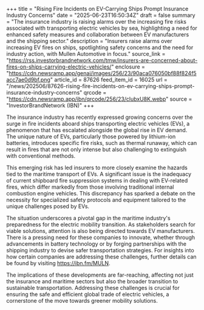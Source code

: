 +++
title = "Rising Fire Incidents on EV-Carrying Ships Prompt Insurance Industry Concerns"
date = "2025-06-23T16:50:34Z"
draft = false
summary = "The insurance industry is raising alarms over the increasing fire risks associated with transporting electric vehicles by sea, highlighting a need for enhanced safety measures and collaboration between EV manufacturers and the shipping sector."
description = "Insurers raise alarms over increasing EV fires on ships, spotlighting safety concerns and the need for industry action, with Mullen Automotive in focus."
source_link = "https://rss.investorbrandnetwork.com/tmw/insurers-are-concerned-about-fires-on-ships-carrying-electric-vehicles/"
enclosure = "https://cdn.newsramp.app/genai/images/256/23/90aca076050bf88f824f5acc7ae0d9bf.png"
article_id = 87626
feed_item_id = 16025
url = "/news/202506/87626-rising-fire-incidents-on-ev-carrying-ships-prompt-insurance-industry-concerns"
qrcode = "https://cdn.newsramp.app/ibn/qrcode/256/23/clubxU8K.webp"
source = "InvestorBrandNetwork (IBN)"
+++

<p>The insurance industry has recently expressed growing concerns over the surge in fire incidents aboard ships transporting electric vehicles (EVs), a phenomenon that has escalated alongside the global rise in EV demand. The unique nature of EVs, particularly those powered by lithium-ion batteries, introduces specific fire risks, such as thermal runaway, which can result in fires that are not only intense but also challenging to extinguish with conventional methods.</p><p>This emerging risk has led insurers to more closely examine the hazards tied to the maritime transport of EVs. A significant issue is the inadequacy of current shipboard fire suppression systems in dealing with EV-related fires, which differ markedly from those involving traditional internal combustion engine vehicles. This discrepancy has sparked a debate on the necessity for specialized safety protocols and equipment tailored to the unique challenges posed by EVs.</p><p>The situation underscores a pivotal gap in the maritime industry's preparedness for the electric mobility transition. As stakeholders search for viable solutions, attention is also being directed towards EV manufacturers. There is a pressing need for these companies to innovate, whether through advancements in battery technology or by forging partnerships with the shipping industry to devise safer transportation strategies. For insights into how certain companies are addressing these challenges, further details can be found by visiting <a href='https://ibn.fm/MULN' rel='nofollow' target='_blank'>https://ibn.fm/MULN</a>.</p><p>The implications of these developments are far-reaching, affecting not just the insurance and maritime sectors but also the broader transition to sustainable transportation. Addressing these challenges is crucial for ensuring the safe and efficient global trade of electric vehicles, a cornerstone of the move towards greener mobility solutions.</p>